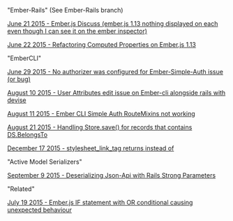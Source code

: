 "Ember-Rails" (See Ember-Rails branch)

[June 21 2015 - Ember.js Discuss (ember.js 1.13 nothing displayed on each even though I can see it on the ember inspector)](http://discuss.emberjs.com/t/ember-js-1-13-nothing-displayed-on-each-even-though-i-can-see-it-on-the-ember-inspector/8237/2)

[June 22 2015 - Refactoring Computed Properties on Ember.js 1.13](http://stackoverflow.com/questions/30977856/refactoring-computed-properties-on-ember-js-1-13)

"EmberCLI"

[June 29 2015 - No authorizer was configured for Ember-Simple-Auth issue (or bug)](http://stackoverflow.com/questions/31108995/no-authorizer-was-configured-for-ember-simple-auth-issue-or-bug)

[August 10 2015 - User Attributes edit issue on Ember-cli alongside rails with devise](http://stackoverflow.com/questions/31932844/user-attributes-edit-issue-on-ember-cli-alongside-rails-with-devise)

[August 11 2015 - Ember CLI Simple Auth RouteMixins not working](http://stackoverflow.com/questions/31933928/ember-cli-simple-auth-routemixins-not-working)

[August 21 2015 - Handling Store.save() for records that contains DS.BelongsTo](http://stackoverflow.com/questions/32146860/handling-store-save-for-records-that-contains-ds-belongsto)

[December 17 2015 - stylesheet_link_tag returns <base href=“/”> instead of <link>](http://stackoverflow.com/questions/34330704/stylesheet-link-tag-returns-base-href-instead-of-link)


"Active Model Serializers"

[September 9 2015 - Deserializing Json-Api with Rails Strong Parameters](http://stackoverflow.com/questions/32491360/deserializing-json-api-with-rails-strong-parameters)

"Related"

[July 19 2015 - Ember.js IF statement with OR conditional causing unexpected behaviour](http://stackoverflow.com/questions/31504710/ember-js-if-statement-with-or-conditional-causing-unexpected-behaviour)
